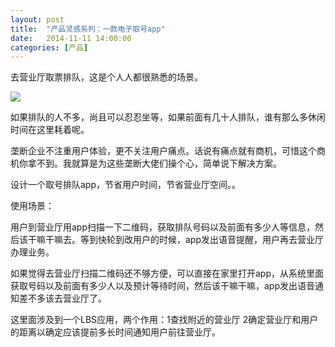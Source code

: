 ```yaml
---
layout: post
title:  "产品灵感系列：一款电子取号app"
date:   2014-11-11 14:00:00
categories: [产品]
---
```


去营业厅取票排队，这是个人人都很熟悉的场景。

![](https://raw.githubusercontent.com/hanmbink/hanmbink.github.io/master/pic/img02.jpg)

如果排队的人不多，尚且可以忍忍坐等，如果前面有几十人排队，谁有那么多休闲时间在这里耗着呢。

垄断企业不注重用户体验，更不关注用户痛点。话说有痛点就有商机，可惜这个商机你拿不到。我就算是为这些垄断大佬们操个心，简单说下解决方案。

设计一个取号排队app，节省用户时间，节省营业厅空间。。

使用场景：

用户到营业厅用app扫描一下二维码，获取排队号码以及前面有多少人等信息，然后该干嘛干嘛去。等到快轮到改用户的时候，app发出语音提醒，用户再去营业厅办理业务。

如果觉得去营业厅扫描二维码还不够方便，可以直接在家里打开app，从系统里面获取号码以及前面有多少人以及预计等待时间，然后该干嘛干嘛，app发出语音通知差不多该去营业厅了。

这里面涉及到一个LBS应用，两个作用：1查找附近的营业厅 2确定营业厅和用户的距离以确定应该提前多长时间通知用户前往营业厅。

